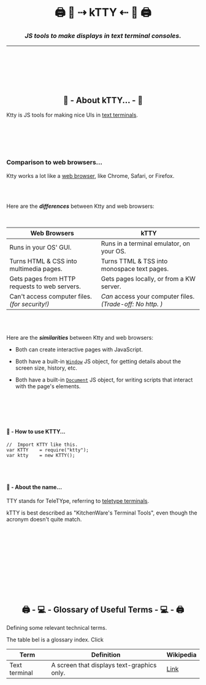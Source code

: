 <!-- Title -->
<h1 align="center">
  🖨 🐯  ⇢ kTTY ⇠  🐯 🖨
</h1>

<!--  Subtitle -->
<h3 align="center">
  <i>JS tools to make displays in text terminal consoles.</i>
</h3>

---

<br /><br /><br /><br /><br />





<h2 align="center"> 🐯  - About kTTY... - 🐯</h2>

Ktty is JS tools for making nice UIs in <a href="#text-terminals">text terminals</a>.  



<br/><br/><br/><br/>


<h3> Comparison to web browsers...  </h3>

Ktty works a lot like a [web browser](https://en.wikipedia.org/wiki/Web_browser), like Chrome, Safari, or Firefox.   

<br/><br/>

Here are the ***differences*** between Ktty and web browsers:

<br/>

| Web Browsers                                              | kTTY                                                              |
|-----------------------------------------------------------|-------------------------------------------------------------------|
| Runs in your OS' GUI.                                     | Runs in a terminal emulator, on your OS.                          |
| Turns HTML & CSS into multimedia pages.                   | Turns TTML & TSS into monospace text pages.                       |
| Gets pages from HTTP requests to web servers.             | Gets pages locally, or from a KW server.                          |
| Can't access computer files. *(for security!)*            | *Can* access your computer files. *(Trade-off: No http. )*        |

<br/><br/>

Here are the ***similarities*** between Ktty and web browsers:

 - Both can create interactive pages with JavaScript.  
 
 - Both have a built-in [`Window`](https://www.w3schools.com/js/js_window.asp) JS object,
   for getting details about the screen size, history, etc.
 
 - Both have a built-in [`Document`](https://www.w3schools.com/js/js_htmldom.asp) JS object,
   for writing scripts that interact with the page's elements.


<br/><br/><br/><br/>




<h4> 🐯  - How to use KTTY...</h4>

```
//  Import KTTY like this. 
var KTTY    = require("ktty");
var ktty    = new KTTY();
```
<br /><br />






<h4> 🐯  - About the name...</h4>

TTY stands for TeleTYpe, referring to [teletype terminals](https://en.wikipedia.org/wiki/Teletype_Model_33).  

kTTY is best described as "KitchenWare's Terminal Tools", 
even though the acronym doesn't quite match. 

<br /><br /><br /><br /><br />
<br /><br /><br /><br /><br />





<h2 align="center">  🖨 - 💻  - Glossary of Useful Terms - 💻 - 🖨 </h2>

Defining some relevant technical terms.  

The table bel is a glossary index.  Click

| Term             | Definition                                     | Wikipedia     |
|------------------|------------------------------------------------|---------------|
| Text terminal    | A screen that displays text-graphics only.     | <a href="https://en.wikipedia.org/wiki/Computer_terminal#Text_terminals" target="_blank">Link</a> |

<br /><br /><br /><br /><br />


